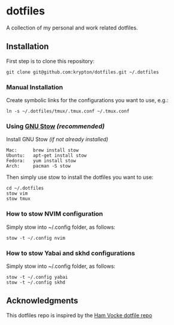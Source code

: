 # dotfiles

A collection of my personal and work related dotfiles.

## Installation

First step is to clone this repository:

    git clone git@github.com:krypton/dotfiles.git ~/.dotfiles

### Manual Installation

Create symbolic links for the configurations you want to use, e.g.:

    ln -s ~/.dotfiles/tmux/.tmux.conf ~/.tmux.conf

### Using [GNU Stow](https://www.gnu.org/software/stow/) _(recommended)_

Install GNU Stow _(if not already installed)_

    Mac:      brew install stow
    Ubuntu:   apt-get install stow
    Fedora:   yum install stow
    Arch:     pacman -S stow

Then simply use stow to install the dotfiles you want to use:

    cd ~/.dotfiles
    stow vim
    stow tmux

### How to stow NVIM configuration

Simply stow into ~/.config folder, as follows:

    stow -t ~/.config nvim

### How to stow Yabai and skhd configurations

Simply stow into ~/.config folder, as follows:

    stow -t ~/.config yabai
    stow -t ~/.config skhd

## Acknowledgments

This dotfiles repo is inspired by the [Ham Vocke dotfile repo](https://github.com/hamvocke/dotfiles)
